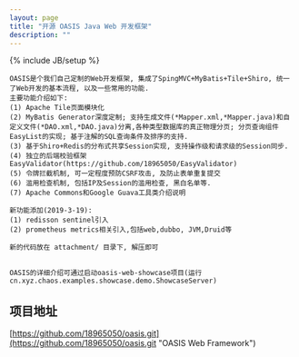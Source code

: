 ```yaml
---
layout: page
title: "开源 OASIS Java Web 开发框架"
description: ""
---
```

{% include JB/setup %}

    OASIS是个我们自己定制的Web开发框架, 集成了SpingMVC+MyBatis+Tile+Shiro, 统一了Web开发的基本流程, 以及一些常用的功能.
    主要功能介绍如下:
    (1) Apache Tile页面模块化
    (2) MyBatis Generator深度定制; 支持生成文件(*Mapper.xml,*Mapper.java)和自定义文件(*DAO.xml,*DAO.java)分离,各种类型数据库的真正物理分页; 分页查询组件EasyList的实现; 基于注解的SQL查询条件及排序的支持.
    (3) 基于Shiro+Redis的分布式共享Session实现, 支持操作级和请求级的Session同步.
    (4) 独立的后端校验框架EasyValidator(https://github.com/18965050/EasyValidator)
    (5) 令牌拦截机制, 可一定程度预防CSRF攻击, 及防止表单重复提交
    (6) 滥用检查机制, 包括IP及Session的滥用检查, 黑白名单等.
    (7) Apache Commons和Google Guava工具类介绍说明
    
    新功能添加(2019-3-19):
    (1) redisson sentinel引入
    (2) prometheus metrics相关引入,包括web,dubbo, JVM,Druid等
    
    新的代码放在 attachment/ 目录下, 解压即可 


    OASIS的详细介绍可通过启动oasis-web-showcase项目(运行cn.xyz.chaos.examples.showcase.demo.ShowcaseServer)

## 项目地址
[https://github.com/18965050/oasis.git](https://github.com/18965050/oasis.git "OASIS Web Framework")
